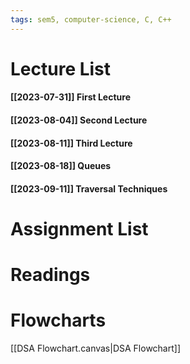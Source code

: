 ```yaml
---
tags: sem5, computer-science, C, C++
---
```

Lecture List
==
#### [[2023-07-31]] First Lecture
#### [[2023-08-04]] Second Lecture
#### [[2023-08-11]] Third Lecture
#### [[2023-08-18]] Queues
#### [[2023-09-11]] Traversal Techniques

Assignment List
==

Readings
==

Flowcharts
==
[[DSA Flowchart.canvas|DSA Flowchart]]
